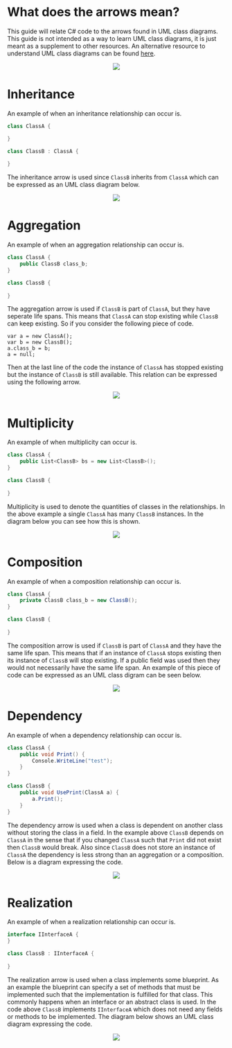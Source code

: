 # What does the arrows mean?
This guide will relate C# code to the arrows found in UML class diagrams. This guide is not intended as a way to learn UML class diagrams, it is just meant as a supplement to other resources. An alternative resource to understand UML class diagrams can be found [here](https://www.visual-paradigm.com/guide/uml-unified-modeling-language/uml-class-diagram-tutorial/).

<p align="center">
  <img src="diagrams/inheritance.png" />
</p>

# Inheritance
An example of when an inheritance relationship can occur is.
```csharp
class ClassA {

}

class ClassB : ClassA {
  
} 
```
The inheritance arrow is used since `ClassB` inherits from `ClassA` which can be expressed as an UML class diagram below.

<p align="center">
  <img src="diagrams/inheritance.png" />
</p>

# Aggregation
An example of when an aggregation relationship can occur is.
```csharp
class ClassA {
    public ClassB class_b;
}

class ClassB {
    
} 
```
The aggregation arrow is used if `ClassB` is part of `ClassA`, but they have seperate life spans. This means that `ClassA` can stop existing while `ClassB` can keep existing. So if you consider the following piece of code. 
```
var a = new ClassA();
var b = new ClassB();
a.class_b = b;
a = null;
```
Then at the last line of the code the instance of `ClassA` has stopped existing but the instance of `ClassB` is still available. This relation can be expressed using the following arrow.

<p align="center">
  <img src="diagrams/aggregation.png" />
</p>

# Multiplicity
An example of when multiplicity can occur is.
```csharp
class ClassA {
    public List<ClassB> bs = new List<ClassB>(); 
}

class ClassB {
  
} 
```
Multiplicity is used to denote the quantities of classes in the relationships. In the above example a single `ClassA` has many `ClassB` instances. In the diagram below you can see how this is shown.

<p align="center">
  <img src="diagrams/multiplicity.png" />
</p>

# Composition
An example of when a composition relationship can occur is.
```csharp
class ClassA {
    private ClassB class_b = new ClassB();
}

class ClassB {
    
} 
```
The composition arrow is used if `ClassB` is part of `ClassA` and they have the same life span. This means that if an instance of `ClassA` stops existing then its instance of `ClassB` will stop existing. If a public field was used then they would not necessarily have the same life span. An example of this piece of code can be expressed as an UML class digram can be seen below.

<p align="center">
  <img src="diagrams/composition.png" />
</p>

# Dependency
An example of when a dependency relationship can occur is.
```csharp
class ClassA {
    public void Print() {
        Console.WriteLine("test");
    }    
}

class ClassB {
    public void UsePrint(ClassA a) {
        a.Print();
    } 
} 
```
The dependency arrow is used when a class is dependent on another class without storing the class in a field. In the example above `ClassB` depends on `ClassA` in the sense that if you changed `ClassA` such that `Print` did not exist then `ClassB` would break. Also since `ClassB` does not store an instance of `ClassA` the dependency is less strong than an aggregation or a composition. Below is a diagram expressing the code. 

<p align="center">
  <img src="diagrams/dependency.png" />
</p>

# Realization
An example of when a realization relationship can occur is.
```csharp
interface IInterfaceA {
}

class ClassB : IInterfaceA {
    
} 
```
The realization arrow is used when a class implements some blueprint. As an example the blueprint can specify a set of methods that must be implemented such  that the implementation is fulfilled for that class. This commonly happens when an interface or an abstract class is used. In the code above `ClassB` implements `IInterfaceA` which does not need any fields or methods to be implemented. The diagram below shows an UML class diagram expressing the code.

<p align="center">
  <img src="diagrams/realization.png" />
</p>
